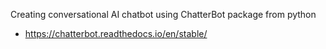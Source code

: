 Creating conversational AI chatbot using ChatterBot package from python

- https://chatterbot.readthedocs.io/en/stable/
